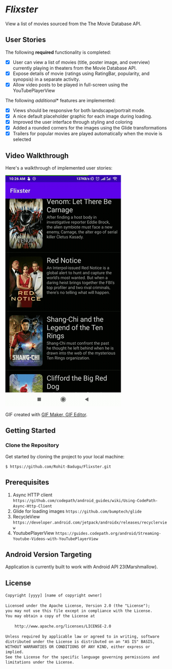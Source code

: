 # *Flixster*

View a list of movies sourced from the The Movie Database API.

## User Stories

The following **required** functionality is completed:

* [X] User can view a list of movies (title, poster image, and overview) currently playing in theaters from the Movie Database API.
* [X] Expose details of movie (ratings using RatingBar, popularity, and synopsis) in a separate activity.
* [X] Allow video posts to be played in full-screen using the YouTubePlayerView

The following *additional** features are implemented:

* [X] Views should be responsive for both landscape/portrait mode.
* [X] A nice default placeholder graphic for each image during loading.
* [X] Improved the user interface through styling and coloring 
* [X] Added a rounded corners for the images using the Glide transformations
* [X] Trailers for popular movies are played automatically when the movie is selected

## Video Walkthrough

Here's a walkthrough of implemented user stories:

<img src='walkthrough_2.gif' title='Video Walkthrough' width='' alt='Video Walkthrough' />

GIF created with [GIF Maker, GIF Editor](https://play.google.com/store/apps/details?id=com.media.zatashima.studio&hl=en_US&gl=US).

## Getting Started

### Clone the Repository

Get started by cloning the project to your local machine:

```
$ https://github.com/Rohit-Badugu/Flixster.git
```

## Prerequisites
1. Async HTTP client ```https://github.com/codepath/android_guides/wiki/Using-CodePath-Async-Http-Client```
2. Glide for loading images ```https://github.com/bumptech/glide```
3. RecycleView ```https://developer.android.com/jetpack/androidx/releases/recyclerview```
4. YoutubePlayerView ```https://guides.codepath.org/android/Streaming-Youtube-Videos-with-YouTubePlayerView```


## Android Version Targeting
Application is currently built to work with Android API 23(Marshmallow). 



## License

    Copyright [yyyy] [name of copyright owner]

    Licensed under the Apache License, Version 2.0 (the "License");
    you may not use this file except in compliance with the License.
    You may obtain a copy of the License at

        http://www.apache.org/licenses/LICENSE-2.0

    Unless required by applicable law or agreed to in writing, software
    distributed under the License is distributed on an "AS IS" BASIS,
    WITHOUT WARRANTIES OR CONDITIONS OF ANY KIND, either express or implied.
    See the License for the specific language governing permissions and
    limitations under the License.
